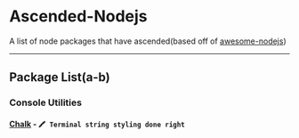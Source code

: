 # Ascended-Nodejs
A list of node packages that have ascended(based off of [awesome-nodejs](https://github.com/sindresorhus/awesome-nodejs))
___
## Package List(a-b)
### Console Utilities
#### [Chalk](https://www.npmjs.com/package/chalk) - `🖍 Terminal string styling done right`
